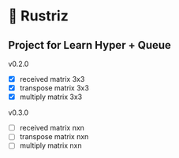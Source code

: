 # 🧮 Rustriz

## Project for Learn Hyper + Queue

v0.2.0

- [x] received matrix 3x3
- [x] transpose matrix 3x3
- [x] multiply matrix 3x3

v0.3.0
- [ ] received matrix nxn
- [ ] transpose matrix nxn
- [ ] multiply matrix nxn
